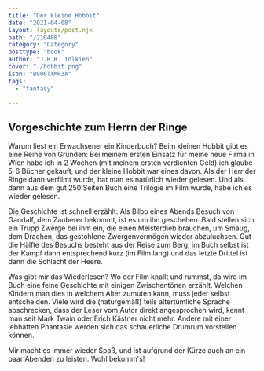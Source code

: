```yaml
---
title: "Der kleine Hobbit"
date: "2021-04-08"
layout: layouts/post.njk
path: "/210408"
category: "Category"
posttype: "book"
author: "J.R.R. Tolkien"
cover: "./hobbit.png"
isbn: "B006TXMR3A"
tags:
  - "fantasy"

---
```

## Vorgeschichte zum Herrn der Ringe

Warum liest ein Erwachsener ein Kinderbuch? Beim kleinen Hobbit gibt es eine Reihe von Gründen: Bei meinem ersten Einsatz für meine neue Firma in Wien habe ich in 2 Wochen (mit meinem ersten verdienten Geld) ich glaube 5-6 Bücher gekauft, und der kleine Hobbit war eines davon. Als der Herr der Ringe dann verfilmt wurde, hat man es natürlich wieder gelesen. Und als dann aus dem gut 250 Seiten Buch eine Trilogie im Film wurde, habe ich es wieder gelesen.

Die Geschichte ist schnell erzählt: Als Bilbo eines Abends Besuch von Gandalf, dem Zauberer bekommt, ist es um ihn geschehen. Bald stellen sich ein Trupp Zwerge bei ihm ein, die einen Meisterdieb brauchen, um Smaug, dem Drachen, das gestohlene Zwergenvermögen wieder abzuluchsen. Gut die Hälfte des Besuchs besteht aus der Reise zum Berg, im Buch selbst ist der Kampf dann entsprechend kurz (im Film lang) und das letzte Drittel ist dann die Schlacht der Heere.

Was gibt mir das Wiederlesen? Wo der Film knallt und rummst, da wird im Buch eine feine Geschichte  mit einigen Zwischentönen erzählt. Welchen Kindern man dies in welchem Alter zumuten kann, muss jeder selbst entscheiden. Viele wird die (naturgemäß) teils altertümliche Sprache abschrecken, dass der Leser vom Autor direkt angesprochen wird, kennt man seit Mark Twain oder Erich Kästner nicht mehr. Andere mit einer lebhaften Phantasie werden sich das schauerliche Drumrum vorstellen können.

Mir macht es immer wieder Spaß, und ist aufgrund der Kürze auch an ein paar Abenden zu leisten. Wohl bekomm's!
